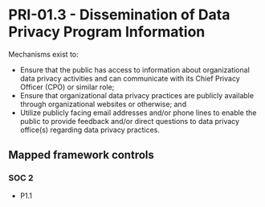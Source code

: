 # PRI-01.3 - Dissemination of Data Privacy Program Information
Mechanisms exist to: 
 - Ensure that the public has access to information about organizational data privacy activities and can communicate with its Chief Privacy Officer (CPO) or similar role;
 - Ensure that organizational data privacy practices are publicly available through organizational websites or otherwise; and
 - Utilize publicly facing email addresses and/or phone lines to enable the public to provide feedback and/or direct questions to data privacy office(s) regarding data privacy practices.
## Mapped framework controls
### SOC 2
- P1.1